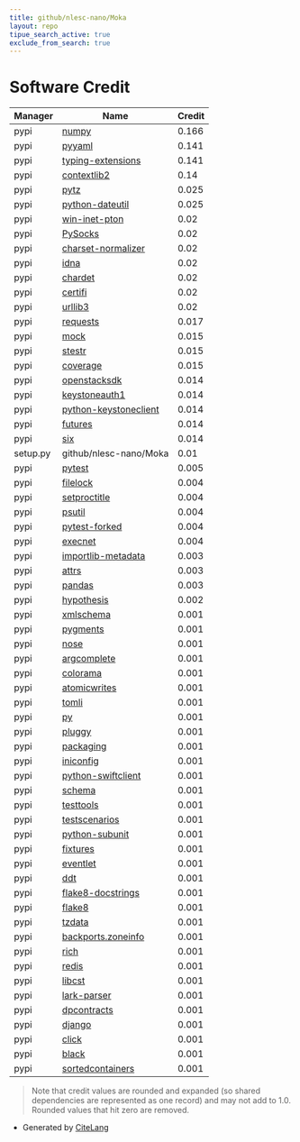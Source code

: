 ```yaml
---
title: github/nlesc-nano/Moka
layout: repo
tipue_search_active: true
exclude_from_search: true
---
```

# Software Credit

|Manager|Name|Credit|
|-------|----|------|
|pypi|[numpy](https://www.numpy.org)|0.166|
|pypi|[pyyaml](https://pyyaml.org/)|0.141|
|pypi|[typing-extensions](https://typing.readthedocs.io/)|0.141|
|pypi|[contextlib2](https://pypi.org/project/contextlib2)|0.14|
|pypi|[pytz](http://pythonhosted.org/pytz)|0.025|
|pypi|[python-dateutil](https://github.com/dateutil/dateutil)|0.025|
|pypi|[win-inet-pton](https://pypi.org/project/win-inet-pton)|0.02|
|pypi|[PySocks](https://pypi.org/project/PySocks)|0.02|
|pypi|[charset-normalizer](https://pypi.org/project/charset-normalizer)|0.02|
|pypi|[idna](https://pypi.org/project/idna)|0.02|
|pypi|[chardet](https://pypi.org/project/chardet)|0.02|
|pypi|[certifi](https://pypi.org/project/certifi)|0.02|
|pypi|[urllib3](https://pypi.org/project/urllib3)|0.02|
|pypi|[requests](https://requests.readthedocs.io)|0.017|
|pypi|[mock](https://pypi.org/project/mock)|0.015|
|pypi|[stestr](http://stestr.readthedocs.io/en/latest/)|0.015|
|pypi|[coverage](https://pypi.org/project/coverage)|0.015|
|pypi|[openstacksdk](https://pypi.org/project/openstacksdk)|0.014|
|pypi|[keystoneauth1](https://pypi.org/project/keystoneauth1)|0.014|
|pypi|[python-keystoneclient](https://pypi.org/project/python-keystoneclient)|0.014|
|pypi|[futures](https://pypi.org/project/futures)|0.014|
|pypi|[six](https://pypi.org/project/six)|0.014|
|setup.py|github/nlesc-nano/Moka|0.01|
|pypi|[pytest](https://docs.pytest.org/en/latest/)|0.005|
|pypi|[filelock](https://pypi.org/project/filelock)|0.004|
|pypi|[setproctitle](https://pypi.org/project/setproctitle)|0.004|
|pypi|[psutil](https://pypi.org/project/psutil)|0.004|
|pypi|[pytest-forked](https://pypi.org/project/pytest-forked)|0.004|
|pypi|[execnet](https://pypi.org/project/execnet)|0.004|
|pypi|[importlib-metadata](https://pypi.org/project/importlib-metadata)|0.003|
|pypi|[attrs](https://pypi.org/project/attrs)|0.003|
|pypi|[pandas](https://pandas.pydata.org)|0.003|
|pypi|[hypothesis](https://hypothesis.works)|0.002|
|pypi|[xmlschema](https://pypi.org/project/xmlschema)|0.001|
|pypi|[pygments](https://pypi.org/project/pygments)|0.001|
|pypi|[nose](https://pypi.org/project/nose)|0.001|
|pypi|[argcomplete](https://pypi.org/project/argcomplete)|0.001|
|pypi|[colorama](https://pypi.org/project/colorama)|0.001|
|pypi|[atomicwrites](https://pypi.org/project/atomicwrites)|0.001|
|pypi|[tomli](https://pypi.org/project/tomli)|0.001|
|pypi|[py](https://pypi.org/project/py)|0.001|
|pypi|[pluggy](https://pypi.org/project/pluggy)|0.001|
|pypi|[packaging](https://pypi.org/project/packaging)|0.001|
|pypi|[iniconfig](https://pypi.org/project/iniconfig)|0.001|
|pypi|[python-swiftclient](https://docs.openstack.org/python-swiftclient/latest/)|0.001|
|pypi|[schema](https://github.com/keleshev/schema)|0.001|
|pypi|[testtools](https://pypi.org/project/testtools)|0.001|
|pypi|[testscenarios](https://pypi.org/project/testscenarios)|0.001|
|pypi|[python-subunit](https://pypi.org/project/python-subunit)|0.001|
|pypi|[fixtures](https://pypi.org/project/fixtures)|0.001|
|pypi|[eventlet](https://pypi.org/project/eventlet)|0.001|
|pypi|[ddt](https://pypi.org/project/ddt)|0.001|
|pypi|[flake8-docstrings](https://pypi.org/project/flake8-docstrings)|0.001|
|pypi|[flake8](https://pypi.org/project/flake8)|0.001|
|pypi|[tzdata](https://pypi.org/project/tzdata)|0.001|
|pypi|[backports.zoneinfo](https://pypi.org/project/backports.zoneinfo)|0.001|
|pypi|[rich](https://pypi.org/project/rich)|0.001|
|pypi|[redis](https://pypi.org/project/redis)|0.001|
|pypi|[libcst](https://pypi.org/project/libcst)|0.001|
|pypi|[lark-parser](https://pypi.org/project/lark-parser)|0.001|
|pypi|[dpcontracts](https://pypi.org/project/dpcontracts)|0.001|
|pypi|[django](https://pypi.org/project/django)|0.001|
|pypi|[click](https://pypi.org/project/click)|0.001|
|pypi|[black](https://pypi.org/project/black)|0.001|
|pypi|[sortedcontainers](https://pypi.org/project/sortedcontainers)|0.001|


> Note that credit values are rounded and expanded (so shared dependencies are represented as one record) and may not add to 1.0. Rounded values that hit zero are removed.


- Generated by [CiteLang](https://github.com/vsoch/citelang)
